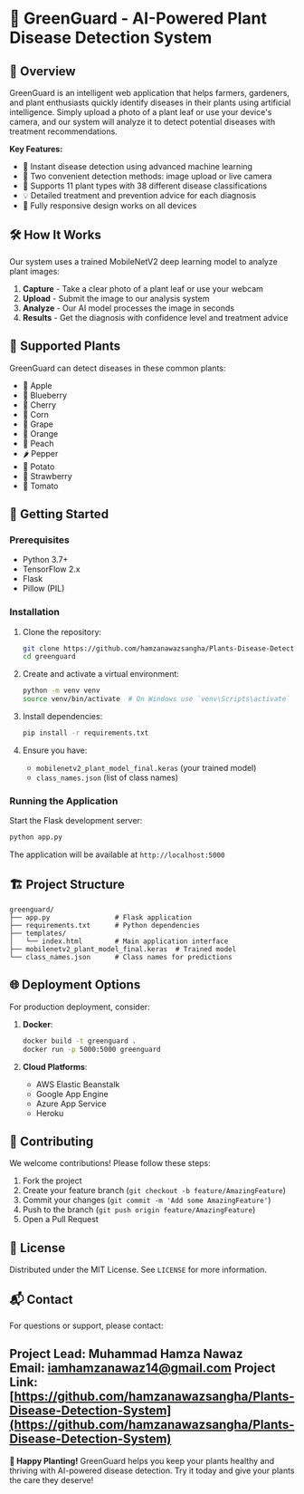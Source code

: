 # 🌿 GreenGuard - AI-Powered Plant Disease Detection System

## 🌟 Overview

GreenGuard is an intelligent web application that helps farmers, gardeners, and plant enthusiasts quickly identify diseases in their plants using artificial intelligence. Simply upload a photo of a plant leaf or use your device's camera, and our system will analyze it to detect potential diseases with treatment recommendations.

**Key Features:**
- 🚀 Instant disease detection using advanced machine learning
- 📸 Two convenient detection methods: image upload or live camera
- 🌱 Supports 11 plant types with 38 different disease classifications
- 💡 Detailed treatment and prevention advice for each diagnosis
- 📱 Fully responsive design works on all devices

## 🛠️ How It Works

Our system uses a trained MobileNetV2 deep learning model to analyze plant images:

1. **Capture** - Take a clear photo of a plant leaf or use your webcam
2. **Upload** - Submit the image to our analysis system
3. **Analyze** - Our AI model processes the image in seconds
4. **Results** - Get the diagnosis with confidence level and treatment advice

## 🌿 Supported Plants

GreenGuard can detect diseases in these common plants:
- 🍎 Apple
- 🔵 Blueberry
- 🍒 Cherry
- 🌽 Corn
- 🍇 Grape
- 🍊 Orange
- 🍑 Peach
- 🌶️ Pepper
- 🥔 Potato
- 🍓 Strawberry
- 🍅 Tomato

## 🚀 Getting Started

### Prerequisites
- Python 3.7+
- TensorFlow 2.x
- Flask
- Pillow (PIL)

### Installation

1. Clone the repository:
   ```bash
   git clone https://github.com/hamzanawazsangha/Plants-Disease-Detection-System.git
   cd greenguard
   ```
2. Create and activate a virtual environment:
   ```bash
   python -m venv venv
   source venv/bin/activate  # On Windows use `venv\Scripts\activate`
   ```

3. Install dependencies:
   ```bash
   pip install -r requirements.txt
   ```

4. Ensure you have:
   - `mobilenetv2_plant_model_final.keras` (your trained model)
   - `class_names.json` (list of class names)

### Running the Application

Start the Flask development server:
```bash
python app.py
```

The application will be available at `http://localhost:5000`

## 🏗️ Project Structure

```
greenguard/
├── app.py                # Flask application
├── requirements.txt      # Python dependencies
├── templates/
│   └── index.html        # Main application interface
├── mobilenetv2_plant_model_final.keras  # Trained model
└── class_names.json      # Class names for predictions
```

## 🌐 Deployment Options

For production deployment, consider:

1. **Docker**:
   ```bash
   docker build -t greenguard .
   docker run -p 5000:5000 greenguard
   ```

2. **Cloud Platforms**:
   - AWS Elastic Beanstalk
   - Google App Engine
   - Azure App Service
   - Heroku

## 🤝 Contributing

We welcome contributions! Please follow these steps:

1. Fork the project
2. Create your feature branch (`git checkout -b feature/AmazingFeature`)
3. Commit your changes (`git commit -m 'Add some AmazingFeature'`)
4. Push to the branch (`git push origin feature/AmazingFeature`)
5. Open a Pull Request

## 📜 License

Distributed under the MIT License. See `LICENSE` for more information.

## 📬 Contact

For questions or support, please contact:

Project Lead: Muhammad Hamza Nawaz  
Email: iamhamzanawaz14@gmail.com 
Project Link: [https://github.com/hamzanawazsangha/Plants-Disease-Detection-System](https://github.com/hamzanawazsangha/Plants-Disease-Detection-System)
---

**🌱 Happy Planting!** GreenGuard helps you keep your plants healthy and thriving with AI-powered disease detection. Try it today and give your plants the care they deserve!
